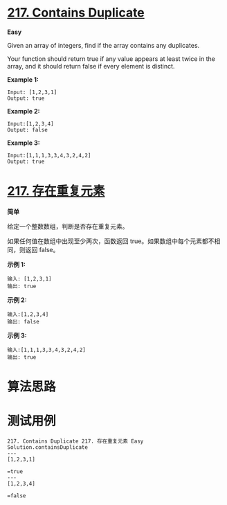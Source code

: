 # [217. Contains Duplicate][enTitle]

**Easy**

Given an array of integers, find if the array contains any duplicates.

Your function should return true if any value appears at least twice in the array, and it should return false if every element is distinct.

**Example 1:** 

```
Input: [1,2,3,1]
Output: true
```

**Example 2:** 

```
Input:[1,2,3,4]
Output: false
```

**Example 3:** 

```
Input:[1,1,1,3,3,4,3,2,4,2]
Output: true
```
# [217. 存在重复元素][cnTitle]

**简单**

给定一个整数数组，判断是否存在重复元素。

如果任何值在数组中出现至少两次，函数返回 true。如果数组中每个元素都不相同，则返回 false。

**示例 1:** 

```
输入: [1,2,3,1]
输出: true
```

**示例 2:** 

```
输入:[1,2,3,4]
输出: false
```

**示例 3:** 

```
输入:[1,1,1,3,3,4,3,2,4,2]
输出: true
```


# 算法思路

# 测试用例
```
217. Contains Duplicate 217. 存在重复元素 Easy
Solution.containsDuplicate
---
[1,2,3,1]

=true
---
[1,2,3,4]

=false
```

[enTitle]: https://leetcode.com/problems/contains-duplicate/
[cnTitle]: https://leetcode-cn.com/problems/contains-duplicate/




